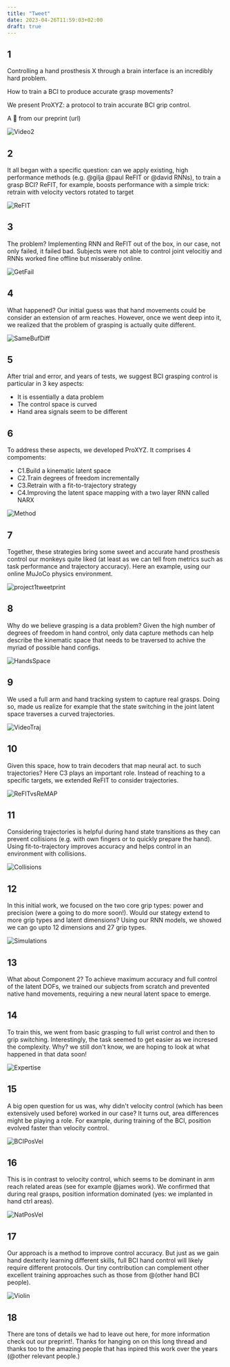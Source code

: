 ```yaml
---
title: "Tweet"
date: 2023-04-26T11:59:03+02:00
draft: true
---
```


## 1
Controlling a hand prosthesis X through a brain interface is an incredibly hard problem.

How to train a BCI to produce accurate grasp movements? 

We present ProXYZ: a protocol to train accurate BCI grip control.

A 🧵 from our preprint (url)

![Video2](video2.gif)

## 2
It all began with a specific question: can we apply existing, high performance methods (e.g. @gilja @paul ReFIT or @david RNNs), to train a grasp BCI? ReFIT, for example, boosts performance with a simple trick: retrain with velocity vectors rotated to target

![ReFIT](joined0_refit.gif)

## 3
The problem? Implementing RNN and ReFIT out of the box, in our case, not only failed, it failed bad. Subjects were not able to control joint velocitiy and RNNs worked fine offline but misserably online.

![GetFail](getfail.webp)

## 4
What happened? Our initial guess was that hand movements could be consider an extension of arm reaches. However, once we went deep into it, we realized that the problem of grasping is actually quite different.

![SameBufDiff](samebutdiff.gif)

## 5
After trial and error, and years of tests, we suggest BCI grasping control is particular in 3 key aspects:
- It is essentially a data problem
- The control space is curved
- Hand area signals seem to be different

## 6
To address these aspects, we developed ProXYZ. It comprises 4 compoments:
- C1.Build a kinematic latent space
- C2.Train degrees of freedom incrementally
- C3.Retrain with a fit-to-trajectory strategy
- C4.Improving the latent space mapping with a two layer RNN called NARX

![Method](method.png)

## 7
Together, these strategies bring some sweet and accurate hand prosthesis control our monkeys quite liked (at least as we can tell from metrics such as task performance and trajectory accuracy). Here an example, using our online MuJoCo physics environment.

![project1tweetprint](project1_tweetprint.gif)

## 8
Why do we believe grasping is a data problem? Given the high number of degrees of freedom in hand control, only data capture methods can help describe the kinematic space that needs to be traversed to achive the myriad of possible hand configs.

![HandsSpace](handsspace0.gif)

## 9
We used a full arm and hand tracking system to capture real grasps. Doing so, made us realize for example that the state switching in the joint latent space traverses a curved trajectories.

![VideoTraj](videotraj0.gif)

## 10
Given this space, how to train decoders that map neural act. to such trajectories? Here C3 plays an important role. Instead of reaching to a specific targets, we extended ReFIT to consider trajectories.

![ReFITvsReMAP](joined0.gif)

## 11
Considering trajectories is helpful during hand state transitions as they can prevent collisions (e.g. with own fingers or to quickly prepare the hand). Using fit-to-trajectory improves accuracy and helps control in an environment with collisions.

![Collisions](collisions.png)

## 12
In this initial work, we focused on the two core grip types: power and precision (were a going to do more soon!). Would our stategy extend to more grip types and latent dimensions? Using our RNN models, we showed we can go upto 12 dimensions and 27 grip types.

![Simulations](sims.png)

## 13
What about Component 2? To achieve maximum accuracy and full control of the latent DOFs, we trained our subjects from scratch and prevented native hand movements, requiring a new neural latent space to emerge.

## 14
To train this, we went from basic grasping to full wrist control and then to grip switching. Interestingly, the task seemed to get easier as we incresed the complexity. Why? we still don't know, we are hoping to look at what happened in that data soon!

![Expertise](expertise.png)

## 15
A big open question for us was, why didn't velocity control (which has been extensively used before) worked in our case? It turns out, area differences might be playing a role. For example, during training of the BCI, position evolved faster than velocity control.

![BCIPosVel](bciposvel.png)

## 16
This is in contrast to velocity control, which seems to be dominant in arm reach related areas (see for example @james work). We confirmed that during real grasps, position information dominated (yes: we implanted in hand ctrl areas).

![NatPosVel](natposvel.png)

## 17
Our approach is a method to improve control accuracy. But just as we gain hand dexterity learning different skills, full BCI hand control will likely require different protocols. Our tiny contribution can complement other excellent training approaches such as those from @(other hand BCI people).

![Violin](violin.gif)

## 18
There are tons of details we had to leave out here, for more information check out our preprint!. Thanks for hanging on on this long thread and thanks too to the amazing people that has inpired this work over the years (@other relevant people.)
